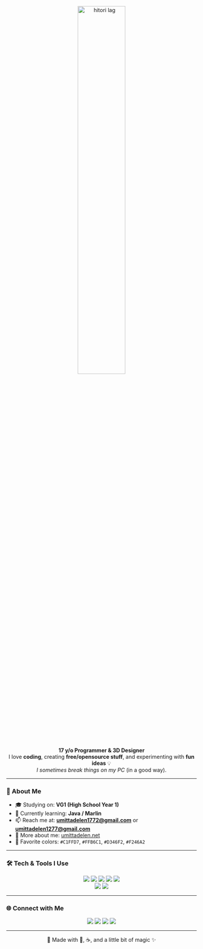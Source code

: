 <p align="center">
  <img src="https://raw.githubusercontent.com/umittadelen/umittadelen/main/hitori.gif" alt="hitori lag" width="50%">
</p>

<p align="center">
  <b>17 y/o Programmer & 3D Designer</b><br>
  I love <b>coding</b>, creating <b>free/opensource stuff</b>, and experimenting with <b>fun ideas</b> 💡<br>
  <i>I sometimes break things on my PC</i> (in a good way).
</p>

---

### 🌱 About Me
- 🎓 Studying on: **VG1 (High School Year 1)**
- 📖 Currently learning: **Java / Marlin**  
- 📫 Reach me at: **umittadelen1772@gmail.com** or **umittadelen1277@gmail.com**  
- 📄 More about me: [umittadelen.net](https://umittadelen.net)  
- 🎨 Favorite colors: `#C1FFD7`, `#FFB6C1`, `#D346F2`, `#F246A2`
---

### 🛠 Tech & Tools I Use
<p align="center">
  <img src="https://img.shields.io/badge/JavaScript-FFD580?style=for-the-badge&logo=javascript&logoColor=white&labelColor=black">
  <img src="https://img.shields.io/badge/Python-FFB6C1?style=for-the-badge&logo=python&logoColor=white&labelColor=black">
  <img src="https://img.shields.io/badge/Java-87CEEB?style=for-the-badge&logo=openjdk&logoColor=white&labelColor=black">
  <img src="https://img.shields.io/badge/HTML5-F7A7A6?style=for-the-badge&logo=html5&logoColor=white&labelColor=black">
  <img src="https://img.shields.io/badge/CSS3-9AC0FF?style=for-the-badge&logo=css&logoColor=white&labelColor=black"><br>
  <img src="https://img.shields.io/badge/Blender-FFDAC1?style=for-the-badge&logo=blender&logoColor=white&labelColor=black">
  <img src="https://img.shields.io/badge/Arduino-C1FFD7?style=for-the-badge&logo=arduino&logoColor=white&labelColor=black">
</p>

---

### 🌐 Connect with Me
<p align="center">
  <a href="https://twitter.com/umittadelenmc"><img src="https://img.shields.io/badge/Twitter-1DA1F2?style=for-the-badge&logo=x&logoColor=white&labelColor=black"></a>
  <a href="https://www.linkedin.com/in/umit-tasdelen"><img src="https://img.shields.io/badge/LinkedIn-0077B5?style=for-the-badge&logoColor=white&labelColor=black"></a>
  <a href="https://instagram.com/umittadelen"><img src="https://img.shields.io/badge/Instagram-E4405F?style=for-the-badge&logo=instagram&logoColor=white&labelColor=black"></a>
  <a href="https://www.youtube.com/@umittadelen"><img src="https://img.shields.io/badge/YouTube-FF0000?style=for-the-badge&logo=youtube&logoColor=white&labelColor=black"></a>
</p>

---

<p align="center">
  🌸 Made with 💖, ☕, and a little bit of magic ✨
</p>

